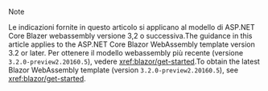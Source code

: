 > [!NOTE]
> <span data-ttu-id="aa537-101">Le indicazioni fornite in questo articolo si applicano al modello di ASP.NET Core Blazer webassembly versione 3,2 o successiva.</span><span class="sxs-lookup"><span data-stu-id="aa537-101">The guidance in this article applies to the ASP.NET Core Blazor WebAssembly template version 3.2 or later.</span></span> <span data-ttu-id="aa537-102">Per ottenere il modello webassembly più recente (versione `3.2.0-preview2.20160.5`), vedere <xref:blazor/get-started>.</span><span class="sxs-lookup"><span data-stu-id="aa537-102">To obtain the latest Blazor WebAssembly template (version `3.2.0-preview2.20160.5`), see <xref:blazor/get-started>.</span></span>
